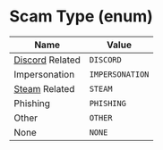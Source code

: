 # Scam Type (enum)

Name | Value
--- | ---
[Discord](https://discord.com/) Related | `DISCORD`
Impersonation | `IMPERSONATION`
[Steam](https://steampowered.com/) Related | `STEAM`
Phishing | `PHISHING`
Other | `OTHER`
None | `NONE`
